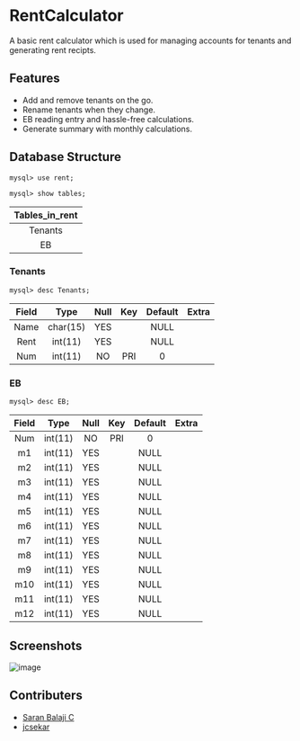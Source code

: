 # RentCalculator
A basic rent calculator which is used for managing accounts for tenants and generating rent recipts. 

## Features
- Add and remove tenants on the go.
- Rename tenants when they change.
- EB reading entry and hassle-free calculations.
- Generate summary with monthly calculations.

## Database Structure

`mysql> use rent;`

`mysql> show tables;`

| Tables_in_rent |
|:--------------:|
| Tenants        |
| EB             |

### Tenants
`mysql> desc Tenants;`

| Field | Type     | Null | Key | Default | Extra |
|:-----:|:--------:|:----:|:---:|:-------:|:-----:|
| Name  | char(15) | YES  |     | NULL    |       |
| Rent  | int(11)  | YES  |     | NULL    |       |
| Num   | int(11)  | NO   | PRI | 0       |       |

### EB
`mysql> desc EB;`

| Field | Type     | Null | Key | Default | Extra |
|:-----:|:--------:|:----:|:---:|:-------:|:-----:|
| Num   | int(11) | NO   | PRI | 0       |       |
| m1    | int(11) | YES  |     | NULL    |       |
| m2    | int(11) | YES  |     | NULL    |       |
| m3    | int(11) | YES  |     | NULL    |       |
| m4    | int(11) | YES  |     | NULL    |       |
| m5    | int(11) | YES  |     | NULL    |       |
| m6    | int(11) | YES  |     | NULL    |       |
| m7    | int(11) | YES  |     | NULL    |       |
| m8    | int(11) | YES  |     | NULL    |       |
| m9    | int(11) | YES  |     | NULL    |       |
| m10   | int(11) | YES  |     | NULL    |       |
| m11   | int(11) | YES  |     | NULL    |       |
| m12   | int(11) | YES  |     | NULL    |       |

## Screenshots
![image](https://user-images.githubusercontent.com/56619570/138549818-7eda4fe8-3ee5-4ee9-8a52-1fc6c0762804.png)

## Contributers
- [Saran Balaji C](https://github.com/csaranbalaji)
- [jcsekar](https://github.com/jcsekar)

